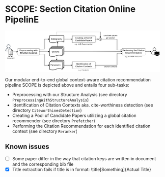 # SCOPE: Section Citation Online PipelinE
![Component-Structure of SCOPE](SCOPE_ComponentStructure.png "Component-Structure of SCOPE")

Our modular end-to-end global context-aware citation recommendation pipeline SCOPE is depicted above and entails four sub-tasks:
- Preprocessing with our Structure Analysis (see directory `PreprocessingWithStructureAnalysis`)
- Identification of Citation Contexts aka. cite-worthiness detection (see directory `CiteworthinesDetection`)
- Creating a Pool of Candidate Papers utilizing a global citation recommender (see directory `Prefetcher`)
- Performing the Citation Recommendation for each identified citation context (see directory `Reranker`)







## Known issues
- [ ] Some paper differ in the way that citation keys are written in document and the corresponding bib file
- [x] Title extraction fails if title is in format: \title[Something]{Actual Title}